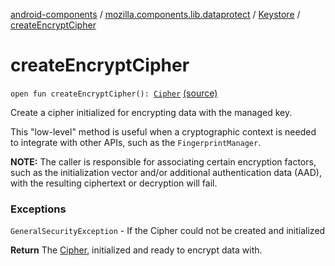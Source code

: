 [android-components](../../index.md) / [mozilla.components.lib.dataprotect](../index.md) / [Keystore](index.md) / [createEncryptCipher](./create-encrypt-cipher.md)

# createEncryptCipher

`open fun createEncryptCipher(): `[`Cipher`](https://developer.android.com/reference/javax/crypto/Cipher.html) [(source)](https://github.com/mozilla-mobile/android-components/blob/master/components/lib/dataprotect/src/main/java/mozilla/components/lib/dataprotect/Keystore.kt#L261)

Create a cipher initialized for encrypting data with the managed key.

This "low-level" method is useful when a cryptographic context is needed to integrate with
other APIs, such as the `FingerprintManager`.

**NOTE:** The caller is responsible for associating certain encryption factors, such as
the initialization vector and/or additional authentication data (AAD), with the resulting
ciphertext or decryption will fail.

### Exceptions

`GeneralSecurityException` - If the Cipher could not be created and initialized

**Return**
The [Cipher](https://developer.android.com/reference/javax/crypto/Cipher.html), initialized and ready to encrypt data with.


